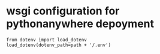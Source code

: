 # wsgi configuration for pythonanywhere depoyment
```
from dotenv import load_dotenv
load_dotenv(dotenv_path=path + '/.env')
```